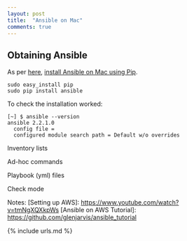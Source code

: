 ```yaml
---
layout: post
title:  "Ansible on Mac"
comments: true
---
```


Obtaining Ansible
---
As per [here][1], [install Ansible on Mac using Pip][2].

```
sudo easy_install pip
sudo pip install ansible
```

To check the installation worked:
```
[~] $ ansible --version
ansible 2.2.1.0
  config file =
  configured module search path = Default w/o overrides
```

Inventory lists

Ad-hoc commands

Playbook (yml) files

Check mode


Notes:
[Setting up AWS]: https://www.youtube.com/watch?v=tmNgXQXkpWs
[Ansible on AWS Tutorial]: https://github.com/glenjarvis/ansible_tutorial


[1]: http://docs.ansible.com/ansible/intro_installation.html#latest-releases-on-mac-osx
[2]: http://docs.ansible.com/ansible/intro_installation.html#latest-releases-via-pip

{% include urls.md %}
